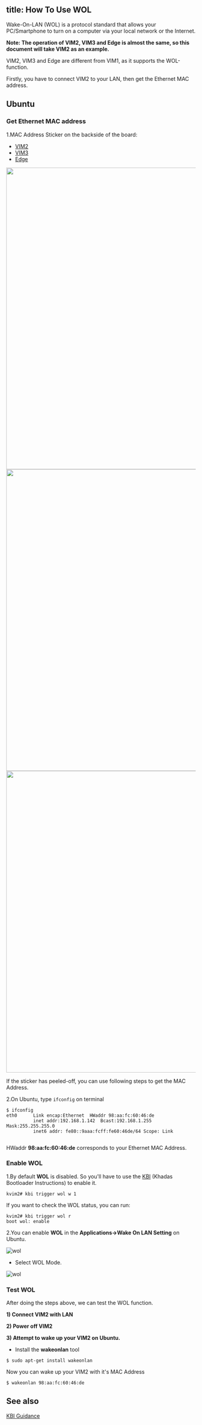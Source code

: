 title: How To Use WOL
---

Wake-On-LAN (WOL) is a protocol standard that allows your PC/Smartphone to turn on a computer via your local network or the Internet.

**Note: The operation of VIM2, VIM3 and Edge is almost the same, so this document will take VIM2 as an example.**

VIM2, VIM3 and Edge are different from VIM1, as it supports the WOL-function.

Firstly, you have to connect VIM2 to your LAN, then get the Ethernet MAC address.

## Ubuntu

### Get Ethernet MAC address
1.MAC Address Sticker on the backside of the board:

<ul class="nav nav-tabs" id="myTab" role="tablist">
  <li class="nav-item" role="presentation">
    <a class="nav-link active" id="vim2-tab" data-toggle="tab" href="#vim2" role="tab" aria-controls="vim2" aria-selected="true">VIM2</a>
  </li>
  <li class="nav-item" role="presentation">
    <a class="nav-link" id="vim3-tab" data-toggle="tab" href="#vim3" role="tab" aria-controls="vim3" aria-selected="false">VIM3</a>
  </li>
  <li class="nav-item" role="presentation">
    <a class="nav-link" id="edge-tab" data-toggle="tab" href="#edge" role="tab" aria-controls="edge" aria-selected="false">Edge</a>
  </li>
</ul>
<div class="tab-content" id="myTabContent">
<div class="tab-pane fade show active" id="vim2" role="tabpanel" aria-labelledby="vim2-tab">

<img src="/linux/images/vim2/VIM2_WOL.png" width="800px">

</div>
<div class="tab-pane fade" id="vim3" role="tabpanel" aria-labelledby="vim3-tab">

<img src="/linux/images/vim3/VIM3_WOL.png" width="800px">

</div>
<div class="tab-pane fade" id="edge" role="tabpanel" aria-labelledby="edge-tab">

<img src="/linux/images/edge/Edge_WOL.jpg" width="800px">

</div>
</div>

If the sticker has peeled-off, you can use following steps to get the MAC Address.

2.On Ubuntu, type `ifconfig` on terminal
```
$ ifconfig
eth0      Link encap:Ethernet  HWaddr 98:aa:fc:60:46:de
          inet addr:192.168.1.142  Bcast:192.168.1.255  Mask:255.255.255.0 
          inet6 addr: fe80::9aaa:fcff:fe60:46de/64 Scope: Link


```
HWaddr **98:aa:fc:60:46:de** corresponds to your Ethernet MAC Address.

### Enable WOL

1.By default **WOL** is disabled. So you'll have to use the [KBI](/linux/vim2/KbiGuidance.html) (Khadas Bootloader Instructions) to enable it.
```
kvim2# kbi trigger wol w 1
```
If you want to check the WOL status, you can run:
```
kvim2# kbi trigger wol r
boot wol: enable
```

2.You can enable **WOL** in the **Applications->Wake On LAN Setting** on Ubuntu.

![wol](/linux/images/vim2/vim2_ubuntu_wol1.png)

* Select WOL Mode.

![wol](/linux/images/vim2/vim2_ubuntu_wol2.png)

### Test WOL
After doing the steps above, we can test the WOL function.

**1) Connect VIM2 with LAN**

**2) Power off VIM2**

**3) Attempt to wake up your VIM2 on Ubuntu.**

* Install the **wakeonlan** tool
```
$ sudo apt-get install wakeonlan
```
Now you can wake up your VIM2 with it's MAC Address
```
$ wakeonlan 98:aa:fc:60:46:de
```

## See also
[KBI Guidance](/linux/vim2/KbiGuidance.html)

